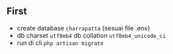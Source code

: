 ## First
- create database `charrapatta` (sesuai file .env)
- db charset `utf8mb4` db collation `utf8mb4_unicode_ci`
- run di cli `php artisan migrate`
